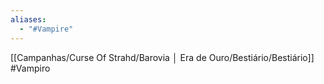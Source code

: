 ```yaml
---
aliases:
  - "#Vampire"
---
```

[[Campanhas/Curse Of Strahd/Barovia │ Era de Ouro/Bestiário/Bestiário]]
#Vampiro 